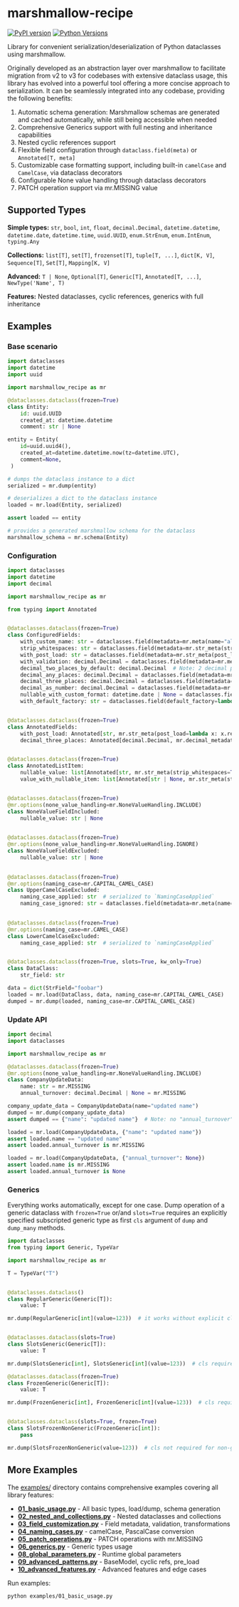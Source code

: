 # marshmallow-recipe

[![PyPI version](https://badge.fury.io/py/marshmallow-recipe.svg)](https://badge.fury.io/py/marshmallow-recipe)
[![Python Versions](https://img.shields.io/pypi/pyversions/marshmallow-recipe.svg)](https://pypi.org/project/marshmallow-recipe/)

Library for convenient serialization/deserialization of Python dataclasses using marshmallow.

Originally developed as an abstraction layer over marshmallow to facilitate migration from v2 to v3 for codebases with extensive dataclass usage, 
this library has evolved into a powerful tool offering a more concise approach to serialization. 
It can be seamlessly integrated into any codebase, providing the following benefits:

1. Automatic schema generation: Marshmallow schemas are generated and cached automatically, while still being accessible when needed
2. Comprehensive Generics support with full nesting and inheritance capabilities
3. Nested cyclic references support
4. Flexible field configuration through `dataclass.field(meta)` or `Annotated[T, meta]`
5. Customizable case formatting support, including built-in `camelCase` and `CamelCase`, via dataclass decorators
6. Configurable None value handling through dataclass decorators
7. PATCH operation support via mr.MISSING value

## Supported Types

**Simple types:** `str`, `bool`, `int`, `float`, `decimal.Decimal`, `datetime.datetime`, `datetime.date`, `datetime.time`, `uuid.UUID`, `enum.StrEnum`, `enum.IntEnum`, `typing.Any`

**Collections:** `list[T]`, `set[T]`, `frozenset[T]`, `tuple[T, ...]`, `dict[K, V]`, `Sequence[T]`, `Set[T]`, `Mapping[K, V]`

**Advanced:** `T | None`, `Optional[T]`, `Generic[T]`, `Annotated[T, ...]`, `NewType('Name', T)`

**Features:** Nested dataclasses, cyclic references, generics with full inheritance


## Examples
### Base scenario

```python
import dataclasses
import datetime
import uuid

import marshmallow_recipe as mr

@dataclasses.dataclass(frozen=True)
class Entity:
    id: uuid.UUID
    created_at: datetime.datetime
    comment: str | None

entity = Entity(
    id=uuid.uuid4(),
    created_at=datetime.datetime.now(tz=datetime.UTC),
    comment=None,
 )

# dumps the dataclass instance to a dict
serialized = mr.dump(entity) 

# deserializes a dict to the dataclass instance
loaded = mr.load(Entity, serialized)

assert loaded == entity

# provides a generated marshmallow schema for the dataclass
marshmallow_schema = mr.schema(Entity)
```

### Configuration

```python
import dataclasses
import datetime
import decimal

import marshmallow_recipe as mr

from typing import Annotated


@dataclasses.dataclass(frozen=True)
class ConfiguredFields:
    with_custom_name: str = dataclasses.field(metadata=mr.meta(name="alias"))
    strip_whitespaces: str = dataclasses.field(metadata=mr.str_meta(strip_whitespaces=True))
    with_post_load: str = dataclasses.field(metadata=mr.str_meta(post_load=lambda x: x.replace("-", "")))
    with_validation: decimal.Decimal = dataclasses.field(metadata=mr.meta(validate=lambda x: x != 0))
    decimal_two_places_by_default: decimal.Decimal  # Note: 2 decimal places by default
    decimal_any_places: decimal.Decimal = dataclasses.field(metadata=mr.decimal_metadata(places=None))
    decimal_three_places: decimal.Decimal = dataclasses.field(metadata=mr.decimal_metadata(places=3))
    decimal_as_number: decimal.Decimal = dataclasses.field(metadata=mr.decimal_metadata(as_string=False))
    nullable_with_custom_format: datetime.date | None = dataclasses.field(metadata=mr.datetime_meta(format="%Y%m%d"), default=None)
    with_default_factory: str = dataclasses.field(default_factory=lambda: "42")


@dataclasses.dataclass(frozen=True)
class AnnotatedFields:
    with_post_load: Annotated[str, mr.str_meta(post_load=lambda x: x.replace("-", ""))]
    decimal_three_places: Annotated[decimal.Decimal, mr.decimal_metadata(places=3)]


@dataclasses.dataclass(frozen=True)
class AnnotatedListItem:
    nullable_value: list[Annotated[str, mr.str_meta(strip_whitespaces=True)]] | None
    value_with_nullable_item: list[Annotated[str | None, mr.str_meta(strip_whitespaces=True)]]


@dataclasses.dataclass(frozen=True)
@mr.options(none_value_handling=mr.NoneValueHandling.INCLUDE)
class NoneValueFieldIncluded:
    nullable_value: str | None

    
@dataclasses.dataclass(frozen=True)
@mr.options(none_value_handling=mr.NoneValueHandling.IGNORE)
class NoneValueFieldExcluded:
    nullable_value: str | None

    
@dataclasses.dataclass(frozen=True)
@mr.options(naming_case=mr.CAPITAL_CAMEL_CASE)
class UpperCamelCaseExcluded:
    naming_case_applied: str  # serialized to `NamingCaseApplied`
    naming_case_ignored: str = dataclasses.field(metadata=mr.meta(name="alias"))  # serialized to `alias`

    
@dataclasses.dataclass(frozen=True)
@mr.options(naming_case=mr.CAMEL_CASE)
class LowerCamelCaseExcluded:
    naming_case_applied: str  # serialized to `namingCaseApplied`


@dataclasses.dataclass(frozen=True, slots=True, kw_only=True)
class DataClass:
    str_field: str

data = dict(StrField="foobar")
loaded = mr.load(DataClass, data, naming_case=mr.CAPITAL_CAMEL_CASE)
dumped = mr.dump(loaded, naming_case=mr.CAPITAL_CAMEL_CASE)
```

### Update API

```python
import decimal
import dataclasses

import marshmallow_recipe as mr

@dataclasses.dataclass(frozen=True)
@mr.options(none_value_handling=mr.NoneValueHandling.INCLUDE)
class CompanyUpdateData:
    name: str = mr.MISSING
    annual_turnover: decimal.Decimal | None = mr.MISSING

company_update_data = CompanyUpdateData(name="updated name")
dumped = mr.dump(company_update_data)
assert dumped == {"name": "updated name"}  # Note: no "annual_turnover" here

loaded = mr.load(CompanyUpdateData, {"name": "updated name"})
assert loaded.name == "updated name"
assert loaded.annual_turnover is mr.MISSING

loaded = mr.load(CompanyUpdateData, {"annual_turnover": None})
assert loaded.name is mr.MISSING
assert loaded.annual_turnover is None
```

### Generics

Everything works automatically, except for one case. Dump operation of a generic dataclass with `frozen=True` or/and `slots=True` requires an explicitly specified subscripted generic type as first `cls` argument of `dump` and `dump_many` methods.

```python
import dataclasses
from typing import Generic, TypeVar

import marshmallow_recipe as mr

T = TypeVar("T")


@dataclasses.dataclass()
class RegularGeneric(Generic[T]):
    value: T

mr.dump(RegularGeneric[int](value=123))  # it works without explicit cls specification


@dataclasses.dataclass(slots=True)
class SlotsGeneric(Generic[T]):
    value: T

mr.dump(SlotsGeneric[int], SlotsGeneric[int](value=123))  # cls required for slots=True generic

@dataclasses.dataclass(frozen=True)
class FrozenGeneric(Generic[T]):
    value: T

mr.dump(FrozenGeneric[int], FrozenGeneric[int](value=123))  # cls required for frozen=True generic


@dataclasses.dataclass(slots=True, frozen=True)
class SlotsFrozenNonGeneric(FrozenGeneric[int]):
    pass

mr.dump(SlotsFrozenNonGeneric(value=123))  # cls not required for non-generic
```

## More Examples

The [examples/](examples/) directory contains comprehensive examples covering all library features:

- **[01_basic_usage.py](examples/01_basic_usage.py)** - All basic types, load/dump, schema generation
- **[02_nested_and_collections.py](examples/02_nested_and_collections.py)** - Nested dataclasses and collections
- **[03_field_customization.py](examples/03_field_customization.py)** - Field metadata, validation, transformations
- **[04_naming_cases.py](examples/04_naming_cases.py)** - camelCase, PascalCase conversion
- **[05_patch_operations.py](examples/05_patch_operations.py)** - PATCH operations with mr.MISSING
- **[06_generics.py](examples/06_generics.py)** - Generic types usage
- **[08_global_parameters.py](examples/08_global_parameters.py)** - Runtime global parameters
- **[09_advanced_patterns.py](examples/09_advanced_patterns.py)** - BaseModel, cyclic refs, pre_load
- **[10_advanced_features.py](examples/10_advanced_features.py)** - Advanced features and edge cases

Run examples:
```bash
python examples/01_basic_usage.py
```
